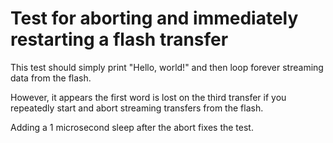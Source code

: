 # Test for aborting and immediately restarting a flash transfer

This test should simply print "Hello, world!" and then loop forever
streaming data from the flash.

However, it appears the first word is lost on the third transfer if you
repeatedly start and abort streaming transfers from the flash.

Adding a 1 microsecond sleep after the abort fixes the test.
